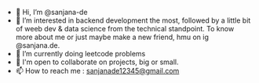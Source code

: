 - 👋 Hi, I’m @sanjana-de
- 👀 I’m interested in backend development the most, followed by a little bit of weeb dev & data science from the technical standpoint. To know more about me or just maybe make a new friend, hmu on ig @sanjana.de. 
- 🌱 I’m currently doing leetcode problems
- 💞️ I'm open to collaborate on projects, big or small. 
- 📫 How to reach me : sanjanade12345@gmail.com

<!---
sanjana-de/sanjana-de is a ✨ special ✨ repository because its `README.md` (this file) appears on your GitHub profile.
You can click the Preview link to take a look at your changes.
--->

